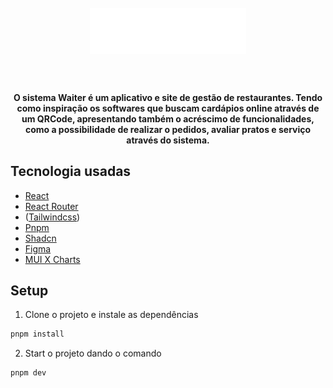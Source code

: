 <h1 align="center">
  <br>
  <a href=""><img src="./src/assets/waiter.svg" alt="logo do waiter" width="250"></a>
  <br>
  <br>
</h1>

<h4 align="center">O sistema Waiter é um aplicativo e site de gestão de restaurantes. Tendo como inspiração os softwares que buscam cardápios online através de um QRCode, apresentando também o acréscimo de funcionalidades, como a possibilidade de realizar o pedidos, avaliar pratos e serviço através do sistema.</h4>

## Tecnologia usadas

- [React](https://reactjs.org/) 
- [React Router](https://reacttraining.com/react-router/web/guides/philosophy)
- ([Tailwindcss](https://tailwindcss.com/))
- [Pnpm](https://pnpm.io/)
- [Shadcn](https://ui.shadcn.com/)
- [Figma](https://www.figma.com/pt-br/)
- [MUI X Charts](https://mui.com/x/react-charts/)

## Setup

1. Clone o projeto e instale as dependências
```bash
pnpm install
```
2. Start o projeto dando o comando
```bash
pnpm dev
```
